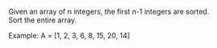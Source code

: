 Given an array of n integers, the first n-1 integers are sorted.  
Sort the entire array.

Example: A = [1, 2, 3, 6, 8, 15, 20, 14]